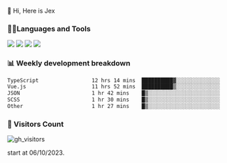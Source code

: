  👋 Hi, Here is Jex

 

### 🧑‍💻Languages and Tools

<code><a href="https://react.dev"><img src="https://api.iconify.design/logos:react.svg" /></a></code>
<code><a href="https://github.com/vuejs/core"><img src="https://api.iconify.design/logos:vue.svg" /></a></code> 
<code><a href="https://github.com/microsoft/TypeScript"><img src="https://api.iconify.design/logos:typescript-icon.svg" /></a></code>
<code><a href="https://threejs.org/"><img src="https://api.iconify.design/logos:threejs.svg" /></a></code>

### 📊 Weekly development breakdown

<!--START_SECTION:waka-->

```txt
TypeScript                 12 hrs 14 mins  ██████████▓░░░░░░░░░░░░░░   42.13 %
Vue.js                     11 hrs 52 mins  ██████████▒░░░░░░░░░░░░░░   40.87 %
JSON                       1 hr 42 mins    █▒░░░░░░░░░░░░░░░░░░░░░░░   05.87 %
SCSS                       1 hr 30 mins    █▒░░░░░░░░░░░░░░░░░░░░░░░   05.21 %
Other                      1 hr 27 mins    █▒░░░░░░░░░░░░░░░░░░░░░░░   05.01 %
```

<!--END_SECTION:waka-->


### 👀 Visitors Count

![gh_visitors](https://profile-counter.glitch.me/jexlau/count.svg)

start at 06/10/2023.
